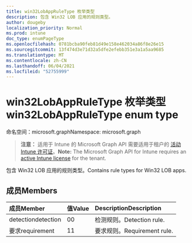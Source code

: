 ```yaml
---
title: win32LobAppRuleType 枚举类型
description: 包含 Win32 LOB 应用的规则类型。
author: dougeby
localization_priority: Normal
ms.prod: intune
doc_type: enumPageType
ms.openlocfilehash: 0781bcba90feb81d49e158e462034a86f8e26e15
ms.sourcegitcommit: 13f474d3e71d32a5dfe2efebb351e3a1a5aa9685
ms.translationtype: MT
ms.contentlocale: zh-CN
ms.lasthandoff: 06/04/2021
ms.locfileid: "52755999"
---
```

# <a name="win32lobappruletype-enum-type"></a><span data-ttu-id="bdefb-103">win32LobAppRuleType 枚举类型</span><span class="sxs-lookup"><span data-stu-id="bdefb-103">win32LobAppRuleType enum type</span></span>

<span data-ttu-id="bdefb-104">命名空间：microsoft.graph</span><span class="sxs-lookup"><span data-stu-id="bdefb-104">Namespace: microsoft.graph</span></span>

> <span data-ttu-id="bdefb-105">**注意：** 适用于 Intune 的 Microsoft Graph API 需要适用于租户的 [活动 Intune 许可证](https://go.microsoft.com/fwlink/?linkid=839381)。</span><span class="sxs-lookup"><span data-stu-id="bdefb-105">**Note:** The Microsoft Graph API for Intune requires an [active Intune license](https://go.microsoft.com/fwlink/?linkid=839381) for the tenant.</span></span>

<span data-ttu-id="bdefb-106">包含 Win32 LOB 应用的规则类型。</span><span class="sxs-lookup"><span data-stu-id="bdefb-106">Contains rule types for Win32 LOB apps.</span></span>

## <a name="members"></a><span data-ttu-id="bdefb-107">成员</span><span class="sxs-lookup"><span data-stu-id="bdefb-107">Members</span></span>
|<span data-ttu-id="bdefb-108">成员</span><span class="sxs-lookup"><span data-stu-id="bdefb-108">Member</span></span>|<span data-ttu-id="bdefb-109">值</span><span class="sxs-lookup"><span data-stu-id="bdefb-109">Value</span></span>|<span data-ttu-id="bdefb-110">Description</span><span class="sxs-lookup"><span data-stu-id="bdefb-110">Description</span></span>|
|:---|:---|:---|
|<span data-ttu-id="bdefb-111">detection</span><span class="sxs-lookup"><span data-stu-id="bdefb-111">detection</span></span>|<span data-ttu-id="bdefb-112">0</span><span class="sxs-lookup"><span data-stu-id="bdefb-112">0</span></span>|<span data-ttu-id="bdefb-113">检测规则。</span><span class="sxs-lookup"><span data-stu-id="bdefb-113">Detection rule.</span></span>|
|<span data-ttu-id="bdefb-114">要求</span><span class="sxs-lookup"><span data-stu-id="bdefb-114">requirement</span></span>|<span data-ttu-id="bdefb-115">1</span><span class="sxs-lookup"><span data-stu-id="bdefb-115">1</span></span>|<span data-ttu-id="bdefb-116">要求规则。</span><span class="sxs-lookup"><span data-stu-id="bdefb-116">Requirement rule.</span></span>|




